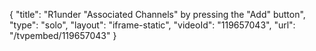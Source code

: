 {
    "title": "R1under \"Associated Channels\" by pressing the \"Add\" button",
    "type": "solo",
    "layout": "iframe-static",
    "videoId": "119657043",
    "url": "\/tvpembed\/119657043"
}